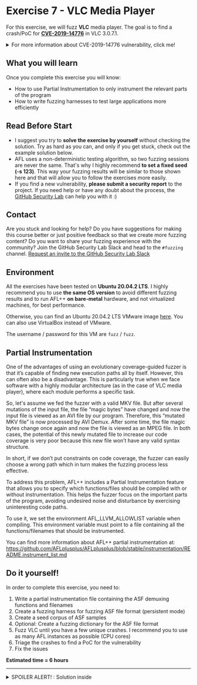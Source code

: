 # Exercise 7 - VLC Media Player

For this exercise, we will fuzz **VLC** media player. The goal is to find a crash/PoC for [**CVE-2019-14776**](https://nvd.nist.gov/vuln/detail/CVE-2019-14776) in VLC 3.0.7.1.

<details>
  <summary>For more information about CVE-2019-14776 vulnerability, click me!</summary>
  --------------------------------------------------------------------------------------------------------
  
  **CVE-2019-14776** is an Out-of-bounds Read vulnerability that can be triggered via a crafted WMV/ASF (Windows Media Video) file.
  
 An Out-of-bounds Read is a vulnerability that occurs when the program reads data past the end, or before the beginning, of the intended buffer.

As a result, it allows remote attackers to cause a denial of service or possibly obtain potentially sensitive information from process memory.

You can find more information about Out-of-bounds Read vulnerabilities at the following link: https://cwe.mitre.org/data/definitions/125.html
  
</details>


## What you will learn
Once you complete this exercise you will know:
- How to use Partial Instrumentation to only instrument the relevant parts of the program
- How to write fuzzing harnesses to test large applications more efficiently

## Read Before Start
- I suggest you try to **solve the exercise by yourself** without checking the solution. Try as hard as you can, and only if you get stuck, check out the example solution below.
- AFL uses a non-deterministic testing algorithm, so two fuzzing sessions are never the same. That's why I highly recommend **to set a fixed seed (-s 123)**. This way your fuzzing results will be similar to those shown here and that will allow you to follow the exercises more easily.  
- If you find a new vulnerability, **please submit a security report** to the project. If you need help or have any doubt about the process, the [GitHub Security Lab](mailto:securitylab.github.com) can help you with it :)

## Contact
Are you stuck and looking for help? Do you have suggestions for making this course better or just positive feedback so that we create more fuzzing content?
Do you want to share your fuzzing experience with the community?
Join the GitHub Security Lab Slack and head to the `#fuzzing` channel. [Request an invite to the GitHub Security Lab Slack](mailto:securitylab-social@github.com?subject=Request%20an%20invite%20to%20the%20GitHub%20Security%20Lab%20Slack)

## Environment

All the exercises have been tested on **Ubuntu 20.04.2 LTS**. I highly recommend you to use **the same OS version** to avoid different fuzzing results and to run AFL++ **on bare-metal** hardware, and not virtualized machines, for best performance.

Otherwise, you can find an Ubuntu 20.04.2 LTS VMware image [here](https://drive.google.com/file/d/1_m1x-SHcm7Muov2mlmbbt8nkrMYp0Q3K/view?usp=sharing). You can also use VirtualBox instead of VMware.

The username / password for this VM are `fuzz` / `fuzz`.

## Partial Instrumentation

One of the advantages of using an evolutionary coverage-guided fuzzer is that it’s capable of finding new execution paths all by itself. However, this can often also be a disadvantage. This is particularly true when we face software with a highly modular architecture (as in the case of VLC media player), where each module performs a specific task.

So, let's assume we fed the fuzzer with a valid MKV file. But after several mutations of the input file, the file “magic bytes” have changed and now the input file is viewed as an AVI file by our program. Therefore, this “mutated MKV file” is now processed by AVI Demux. After some time, the file magic bytes change once again and now the file is viewed as an MPEG file. In both cases, the potential of this newly mutated file to increase our code coverage is very poor because this new file won’t have any valid syntax structure.

In short, if we don’t put constraints on code coverage, the fuzzer can easily choose a wrong path which in turn makes the fuzzing process less effective.

To address this problem, AFL++ includes a Partial Instrumentation feature that allows you to specify which functions/files should be compiled with or without instrumentation. This helps the fuzzer focus on the important parts of the program, avoiding undesired noise and disturbance by exercising uninteresting code paths.

To use it, we set the environment AFL_LLVM_ALLOWLIST variable when compiling. This environment variable must point to a file containing all the functions/filenames that should be instrumented.

You can find more information about AFL++ partial instrumentation at: https://github.com/AFLplusplus/AFLplusplus/blob/stable/instrumentation/README.instrument_list.md

## Do it yourself!
In order to complete this exercise, you need to:
1) Write a partial instrumentation file containing the ASF demuxing functions and filenames
2) Create a fuzzing harness for fuzzing ASF file format (persistent mode)
3) Create a seed corpus of ASF samples
4) Optional: Create a fuzzing dictionary for the ASF file format
5) Fuzz VLC until you have a few unique crashes. I recommend you to use as many AFL instances as possible (CPU cores)
6) Triage the crashes to find a PoC for the vulnerability
7) Fix the issues

**Estimated time = 6 hours**

---------------------------------------------------------------------------------------------------------------------------------------------------

<details>
  <summary>SPOILER ALERT! : Solution inside</summary>

### Download the target
  
Let's first get our fuzzing target. Create a new directory for the project you want to fuzz:
```
cd $HOME
mkdir fuzzing_vlc && cd fuzzing_vlc
```
  
Download and uncompress vlc-3.0.7.1.tar.xz:
```
wget https://download.videolan.org/pub/videolan/vlc/3.0.7.1/vlc-3.0.7.1.tar.xz
tar -xvf vlc-3.0.7.1.tar.xz && cd vlc-3.0.7.1/
```
    
### Build VLC:
```
./configure --prefix="$HOME/fuzzing_vlc/vlc-3.0.7.1/install" --disable-a52 --disable-lua --disable-qt
make -j$(nproc)
```

To test everything is working properly, just type:
```
./bin/vlc-static --help
```
  
and you should see something like that

![](Images/image0.png)
  

### Seed corpus creation
 
You can find a lot of video samples in the [ffmpeg samples repository](https://samples.ffmpeg.org/)
  
I advise you to pick some samples and then, use a video editor to shrink the video file to the smallest size possible. 
  
These are some examples of open-source video editors:
  
- [OpenShot](https://www.openshot.org/)
- [Shotcut](https://shotcut.org/)
  
Or more easily, just copy the [short2.wmv](./InputCorpus/short2.wmv) and [veryshort.wmv](./InputCorpus/veryshort.wmv) files to your AFL input folder.
  
  
### Fuzzing harness
  
If you try to fuzz directly the ``vlc-static`` binary you'll see that AFL only gets a few executions per second. This is because VLC startup is very time-consuming.
  
That's why I recommend you create a custom fuzzing harness for fuzzing VLC.
  
Since the bug exists in the ASF demuxing, I call to the ``vlc_demux_process_memory``
  
I chose to modify the ``./test/vlc-demux-run.c`` file to include my fuzzing harness. In this way, you can compile the harness just by doing:
  
```
cd test
make vlc-demux-run -j$(nproc) LDFLAGS="-fsanitize=address"
cd ..  
```
  
You can find my code changes [here](./fuzzing_harness.patch)
  
  
### Partial instrumentation
  
At first, I tried just including the filenames involved in ASF demuxing. Unfortunately, this approach didn't work.

It seems that matching on filenames is [not always possible](https://github.com/AFLplusplus/AFLplusplus/issues/1018#issuecomment-879045408), so I opted for a mixing approach including function matching and filename matching:
  

![](Images/image2.png)  
  
You can download my partial instrumentation file [here](./Partial_instrumentation)

  
### Minor changes
  
To speed-up the ASF fuzzing speed, I recommend you to apply this patch to ``modules/demux/libasf.c``  (no more clues at the moment ;) ) : [speedup.patch](./speedup.patch)
  
### Fuzzing time  
  
Time for building VLC using **afl-clang-fast** as the compiler and with ASAN enabled:
  
```
CC="afl-clang-fast" CXX="afl-clang-fast++" ./configure --prefix="$HOME/fuzzing_vlc/vlc-3.0.7.1/install" --disable-a52 --disable-lua --disable-qt --with-sanitizer=address
AFL_LLVM_ALLOWLIST=$HOME/fuzzing_vlc/vlc-3.0.7.1/Partial_instrumentation make -j$(nproc) LDFLAGS="-fsanitize=address"
```
  
Build the fuzzing harness:
```
cd test
make vlc-demux-run -j$(nproc) LDFLAGS="-fsanitize=address"
cd ..  
```

Now, you can run the fuzzer with the following command:
```
afl-fuzz -t 100 -m none -i './afl_in' -o './afl_out' -x asf_dictionary.dict -D -M master -- ./test/vlc-demux-run @@  
```
  
Some notes:
- The timeout parameter is heavily reliant on the computer. You will need to adjust this value.

  
After a while, you should have multiple crashes:
![](Images/Image2.png)  

### Triage
  
The ASan trace may look like:
  
![](Images/Image3.png)  
  
### Fix the issues
  
The last step of the exercise is to fix both bugs. Rebuild your target after the fixes and check that your PoCs don't crash the program anymore. This last part is left as an exercise for the student.
  
  <details>
  <summary>Solution inside</summary>
   --------------------------------------------------------------------------------------------------
    
  Official fixes:
    
  - https://github.com/videolan/vlc/commit/fdbdd677c1e6262f31771b0ba10afb24aabf108c#diff-a22170125046390274dd33c2cb5bb0e99d485e6708b376f40978de9534ac55a9
    
   </details> 

Alternatively, you can download a newer version of libexif, and check that both bugs have been fixed.
  
